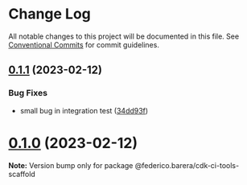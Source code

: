 # Change Log

All notable changes to this project will be documented in this file.
See [Conventional Commits](https://conventionalcommits.org) for commit guidelines.

## [0.1.1](https://github.com/federicobarera/cdk-ci-tools/compare/v0.1.0...v0.1.1) (2023-02-12)


### Bug Fixes

* small bug in integration test ([34dd93f](https://github.com/federicobarera/cdk-ci-tools/commit/34dd93fd8633ca1f2a94f1076eb85cdd842ebcdc))





# [0.1.0](https://github.com/federicobarera/cdk-ci-tools/compare/v0.0.1...v0.1.0) (2023-02-12)

**Note:** Version bump only for package @federico.barera/cdk-ci-tools-scaffold
